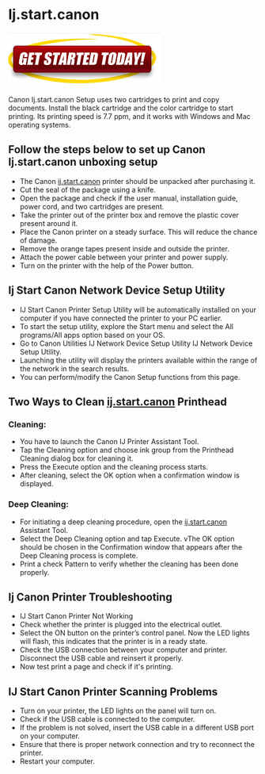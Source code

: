 # Ij.start.canon

[![ij.start.canon](gett-started.png)](https://can.printredir.com)

Canon Ij.start.canon Setup uses two cartridges to print and copy documents. Install the black cartridge and the color cartridge to start printing. Its printing speed is 7.7 ppm, and it works with Windows and Mac operating systems.

## Follow the steps below to set up Canon Ij.start.canon unboxing setup

* The Canon [ij.start.canon](https://aijcanon.github.io/) printer should be unpacked after purchasing it.
* Cut the seal of the package using a knife.
* Open the package and check if the user manual, installation guide, power cord, and two cartridges are present.
* Take the printer out of the printer box and remove the plastic cover present around it.
* Place the Canon printer on a steady surface. This will reduce the chance of damage.
* Remove the orange tapes present inside and outside the printer.
* Attach the power cable between your printer and power supply.
* Turn on the printer with the help of the Power button.

## Ij Start Canon Network Device Setup Utility

* IJ Start Canon Printer Setup Utility will be automatically installed on your computer if you have connected the printer to your PC earlier.
* To start the setup utility, explore the Start menu and select the All programs/All apps option based on your OS.
* Go to Canon Utilities  IJ Network Device Setup Utility  IJ Network Device Setup Utility.
* Launching the utility will display the printers available within the range of the network in the search results.
* You can perform/modify the Canon Setup functions from this page.

## Two Ways to Clean [ij.start.canon](https://aijcanon.github.io/) Printhead

### Cleaning:

* You have to launch the Canon IJ Printer Assistant Tool.
* Tap the Cleaning option and choose ink group from the Printhead Cleaning dialog box for cleaning it.
* Press the Execute option and the cleaning process starts.
* After cleaning, select the OK option when a confirmation window is displayed.

### Deep Cleaning:

* For initiating a deep cleaning procedure, open the [ij.start.canon](https://aijcanon.github.io/) Assistant Tool.
* Select the Deep Cleaning option and tap Execute.
vThe OK option should be chosen in the Confirmation window that appears after the Deep Cleaning process is complete.
* Print a check Pattern to verify whether the cleaning has been done properly.

## Ij Canon Printer Troubleshooting

* IJ Start Canon  Printer Not Working
* Check whether the printer is plugged into the electrical outlet.
* Select the ON button on the printer’s control panel. Now the LED lights will flash, this indicates that the printer is in a ready state.
* Check the USB connection between your computer and printer. Disconnect the USB cable and reinsert it properly.
* Now test print a page and check if it's printing.

## IJ Start Canon Printer Scanning Problems

* Turn on your printer, the LED lights on the panel will turn on.
* Check if the USB cable is connected to the computer.
* If the problem is not solved, insert the USB cable in a different USB port on your computer.
* Ensure that there is proper network connection and try to reconnect the printer.
* Restart your computer.
